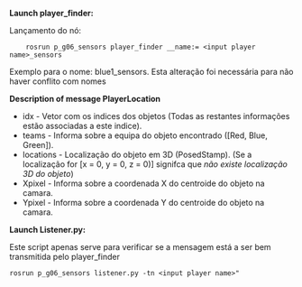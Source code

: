 **Launch player_finder:**

Lançamento do nó:

        rosrun p_g06_sensors player_finder __name:= <input player name>_sensors

Exemplo para o nome: blue1_sensors. Esta alteração foi necessária para não haver conflito com nomes

**Description of message PlayerLocation**

- idx - Vetor com os indices dos objetos (Todas as restantes informações estão associadas a este indice).
- teams - Informa sobre a equipa do objeto encontrado ([Red, Blue, Green]).
- locations - Localização do objeto em 3D (PosedStamp). (Se a localização for [x = 0, y = 0, z = 0)] signifca que _não existe localização 3D do objeto_)
- Xpixel - Informa sobre a coordenada X do centroide do objeto na camara.
- Ypixel - Informa sobre a coordenada Y do centroide do objeto na camara.

**Launch Listener.py:**

Este script apenas serve para verificar se a mensagem está a ser bem transmitida pelo player_finder

    rosrun p_g06_sensors listener.py -tn <input player name>"

